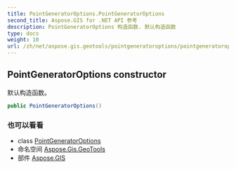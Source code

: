 ```yaml
---
title: PointGeneratorOptions.PointGeneratorOptions
second_title: Aspose.GIS for .NET API 参考
description: PointGeneratorOptions 构造函数. 默认构造函数
type: docs
weight: 10
url: /zh/net/aspose.gis.geotools/pointgeneratoroptions/pointgeneratoroptions/
---
```

## PointGeneratorOptions constructor

默认构造函数。

```csharp
public PointGeneratorOptions()
```

### 也可以看看

* class [PointGeneratorOptions](../)
* 命名空间 [Aspose.Gis.GeoTools](../../pointgeneratoroptions/)
* 部件 [Aspose.GIS](../../../)


